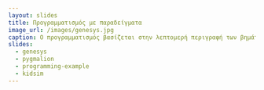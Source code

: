 ```yaml
---
layout: slides 
title: Προγραμματισμός με παραδείγματα 
image_url: /images/genesys.jpg
caption: Ο προγραμματισμός βασίζεται στην λεπτομερή περιγραφή των βημάτων που πρέπει να ακολουθήσει ένας υπολογιστής για να φτάσει στην λύση ενός προβλήματος. Αντίθετα, ο προγραμματισμός με παραδείγματα βασίζεται στην περιγραφή της λύσης. 
slides:
  - genesys
  - pygmalion
  - programming-example
  - kidsim
---
```

